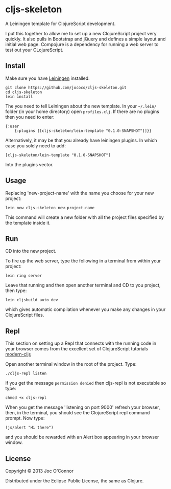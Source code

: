 # cljs-skeleton

A Leiningen template for ClojureScript development.

I put this together to allow me to set up a new ClojureScript project very quickly.
It also pulls in Bootstrap and jQuery and defines a simple layout and initial web page.
Compojure is a dependency for running a web server to test out your CLojureScript.

## Install

Make sure you have [Leiningen](https://github.com/technomancy/leiningen) installed.

    git clone https://github.com/jococo/cljs-skeleton.git
    cd cljs-skeleton
    lein install

The you need to tell Leiningen about the new template.
In your `~/.lein/` folder (in your home directory) open `profiles.clj`. If there are no plugins
then you need to enter:

    {:user
        {:plugins [[cljs-skeleton/lein-template "0.1.0-SNAPSHOT"]]}}

Alternatively, it may be that you already have leiningen plugins. In which case you solely need to add:

    [cljs-skeleton/lein-template "0.1.0-SNAPSHOT"]

Into the plugins vector.

## Usage

Replacing 'new-project-name' with the name you choose for your new project:

    lein new cljs-skeleton new-project-name

This command will create a new folder with all the project files specified by the template inside it.

## Run

CD into the new project.

To fire up the web server, type the following in a terminal from within your project:

    lein ring server

Leave that running and then open another terminal and CD to you project, then type:

    lein cljsbuild auto dev

which gives automatic compilation whenever you make any changes in your ClojureScript files.

## Repl

This section on setting up a Repl that connects with the running code in your browser comes from the excellent set of ClojureScript tutorials [modern-cljs](https://github.com/magomimmo/modern-cljs/blob/master/doc/tutorial-02.md)

Open another terminal window in the root of the project. Type:

    ./cljs-repl listen

If you get the message `permission denied` then cljs-repl is not executable so type:

    chmod +x cljs-repl

When you get the message 'listening on port 9000' refresh your browser, then, in the terminal, you should see the ClojureScript repl command prompt. Now type:

    (js/alert "Hi there")

and you should be rewarded with an Alert box appearing in your browser window.

## License

Copyright © 2013 Joc O'Connor

Distributed under the Eclipse Public License, the same as Clojure.
